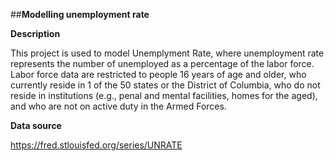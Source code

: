##**Modelling unemployment rate**

**Description**

This project is used to model Unemplyment Rate, where unemployment rate represents the number of unemployed as a percentage of the labor force. Labor force data are restricted to people 16 years of age and older, who currently reside in 1 of the 50 states or the District of Columbia, who do not reside in institutions (e.g., penal and mental facilities, homes for the aged), and who are not on active duty in the Armed Forces.

**Data source**

https://fred.stlouisfed.org/series/UNRATE
